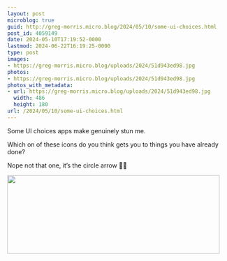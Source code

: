 ```yaml
---
layout: post
microblog: true
guid: http://greg-morris.micro.blog/2024/05/10/some-ui-choices.html
post_id: 4059149
date: 2024-05-10T17:19:52-0000
lastmod: 2024-06-22T16:19:25-0000
type: post
images:
- https://greg-morris.micro.blog/uploads/2024/51d943ed98.jpg
photos:
- https://greg-morris.micro.blog/uploads/2024/51d943ed98.jpg
photos_with_metadata:
- url: https://greg-morris.micro.blog/uploads/2024/51d943ed98.jpg
  width: 486
  height: 180
url: /2024/05/10/some-ui-choices.html
---
```

Some UI choices apps make genuinely stun me. 

Which on of these icons do you think gets you to things you have already done?

Nope not that one, it’s the circle arrow 🤦‍♂️

<img src="uploads/2024/51d943ed98.jpg" width="486" height="180" alt="">
